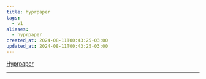 ```yaml
---
title: hyprpaper
tags:
  - v1
aliases:
  - hyprpaper
created_at: 2024-08-11T00:43:25-03:00
updated_at: 2024-08-11T00:43:25-03:00
---
```


[Hyprpaper](https://github.com/hyprwm/hyprpaper)

---

